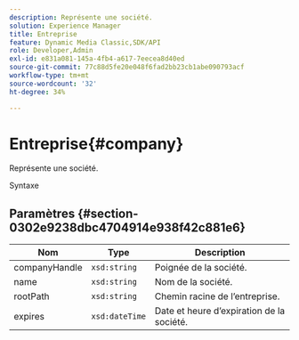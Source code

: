```yaml
---
description: Représente une société.
solution: Experience Manager
title: Entreprise
feature: Dynamic Media Classic,SDK/API
role: Developer,Admin
exl-id: e831a081-145a-4fb4-a617-7eecea8d40ed
source-git-commit: 77c88d5fe20e048f6fad2bb23cb1abe090793acf
workflow-type: tm+mt
source-wordcount: '32'
ht-degree: 34%

---
```


# Entreprise{#company}

Représente une société.

Syntaxe

## Paramètres {#section-0302e9238dbc4704914e938f42c881e6}

| Nom | Type | Description |
|---|---|---|
| companyHandle | `xsd:string` | Poignée de la société. |
| name | `xsd:string` | Nom de la société. |
| rootPath | `xsd:string` | Chemin racine de l’entreprise. |
| expires | `xsd:dateTime` | Date et heure d’expiration de la société. |
